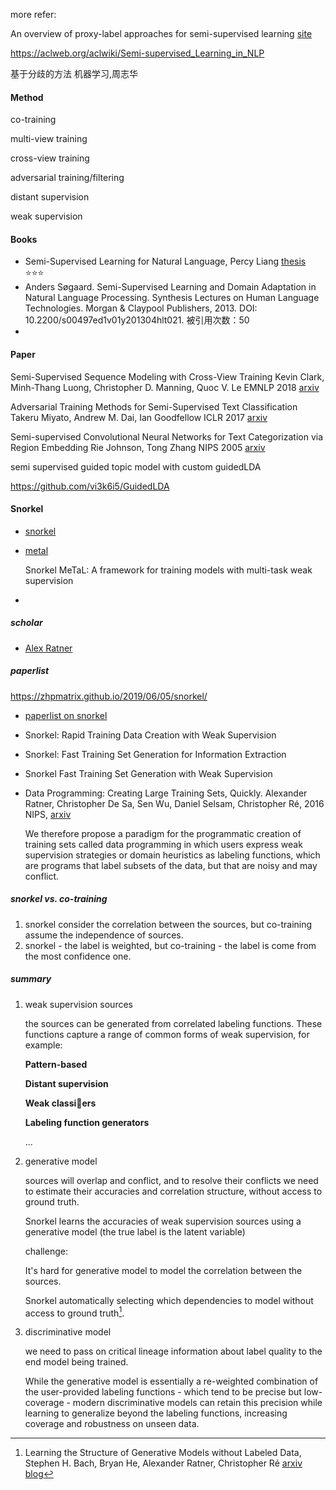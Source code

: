 more refer:

An overview of proxy-label approaches for semi-supervised learning [site](<http://ruder.io/semi-supervised/>) 

https://aclweb.org/aclwiki/Semi-supervised_Learning_in_NLP

基于分歧的方法  机器学习,周志华





#### Method

co-training

multi-view training

cross-view training

adversarial training/filtering

distant supervision

weak supervision



#### Books

+ Semi-Supervised Learning for Natural Language, Percy Liang [thesis](<https://cs.stanford.edu/~pliang/papers/meng-thesis.pdf>) :star::star::star:
+ Anders Søgaard. Semi-Supervised Learning and Domain Adaptation in Natural Language Processing. Synthesis Lectures on Human Language Technologies. Morgan & Claypool Publishers, 2013. DOI: 10.2200/s00497ed1v01y201304hlt021. 被引用次数：50
+ 



#### Paper

Semi-Supervised Sequence Modeling with Cross-View Training
Kevin Clark, Minh-Thang Luong, Christopher D. Manning, Quoc V. Le EMNLP 2018 [arxiv](<https://arxiv.org/abs/1809.08370>) 

Adversarial Training Methods for Semi-Supervised Text Classification
Takeru Miyato, Andrew M. Dai, Ian Goodfellow ICLR 2017 [arxiv](<https://arxiv.org/abs/1605.07725>)

Semi-supervised Convolutional Neural Networks for Text Categorization via Region Embedding
Rie Johnson, Tong Zhang NIPS 2005 [arxiv](<https://arxiv.org/abs/1504.01255>)



semi supervised guided topic model with custom guidedLDA

<https://github.com/vi3k6i5/GuidedLDA>





#### Snorkel

+ [snorkel](https://github.com/HazyResearch/snorkel)

+ [metal](<https://github.com/HazyResearch/metal>)

  Snorkel MeTaL: A framework for training models with multi-task weak supervision

+ 





##### scholar

- [Alex Ratner](https://ajratner.github.io/) 

##### paperlist

https://zhpmatrix.github.io/2019/06/05/snorkel/

- [paperlist on snorkel](<https://hazyresearch.github.io/snorkel/>)

- Snorkel: Rapid Training Data Creation with Weak Supervision

- Snorkel: Fast Training Set Generation for Information Extraction

- Snorkel Fast Training Set Generation with Weak Supervision

- Data Programming: Creating Large Training Sets, Quickly. Alexander Ratner, Christopher De Sa, Sen Wu, Daniel Selsam, Christopher Ré, 2016 NIPS, [arxiv](https://arxiv.org/abs/1605.07723) 

  We therefore propose a paradigm for the programmatic creation of training sets called data programming in which users express weak supervision strategies or domain heuristics as labeling functions, which are programs that label subsets of the data, but that are noisy and may conflict.

##### snorkel vs. co-training

1. snorkel consider the correlation between the sources, but co-training assume the independence of sources.
2. snorkel - the label is weighted, but co-training - the label is come from the most confidence one.

##### summary

1. weak supervision sources

   the sources can be generated from correlated labeling functions. These functions capture a range of common forms of weak supervision, for example:

   **Pattern-based**

   **Distant supervision**

   **Weak classiers**

   **Labeling function generators**

   ...

2. generative model

   sources will overlap and conflict, and to resolve their conflicts we need to estimate their accuracies and correlation structure, without access to ground truth. 

   Snorkel learns the accuracies of weak supervision sources using a generative model (the true label is the latent variable)

   challenge:

   It's hard for generative model to model the correlation between the sources.

   Snorkel automatically selecting which dependencies to model without access to ground truth[^1].

3. discriminative model

   we need to pass on critical lineage information about label quality to the end model being trained.

   While the generative model is essentially a re-weighted combination of the user-provided labeling functions - which tend to be precise but low-coverage - modern discriminative models can retain this precision while learning to generalize beyond the labeling functions, increasing coverage and robustness on unseen data.

[^1]: Learning the Structure of Generative Models without Labeled Data, Stephen H. Bach, Bryan He, Alexander Ratner, Christopher Ré [arxiv](<https://arxiv.org/abs/1703.00854>) [blog](<https://hazyresearch.github.io/snorkel/blog/structure_learning.html>) 


